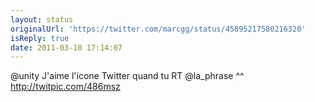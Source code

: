 ```yaml
---
layout: status
originalUrl: 'https://twitter.com/marcgg/status/45895217580216320'
isReply: true
date: 2011-03-10 17:14:07
---
```


@unity J'aime l'icone Twitter quand tu RT @la_phrase ^^ http://twitpic.com/486msz
